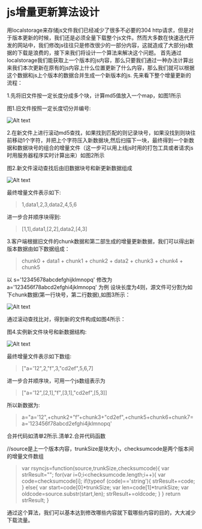 js增量更新算法设计
==================

用localstorage来存储js文件我们已经减少了很多不必要的304 http请求，但是对于版本更新的时候，我们还是必须全量下载整个js文件。然而大多数在快速迭代开发的网站中，我们修改js往往只是修改很少的一部分内容，这就造成了大部分js数据的下载是浪费的，接下来我们将设计一个算法来解决这个问题。
首先通过localstorage我们能获取上一个版本的js内容，那么只要我们通过一种办法计算出来我们本次更新在原有的js内容上什么位置更新了什么内容，那么我们就可以根据这个数据和js上个版本的数据合并生成一个新版本的js.
先来看下整个增量更新的流程：

1.先将旧文件按一定长度分成多个块，计算md5值放入一个map，如图1所示

图1.旧文件按照一定长度切分并编号:

![Alt text](/path/to/01.jpg)

2.在新文件上进行滚动md5查找，如果找到匹配的则记录块号，如果没找到则块往前移动1个字符，并把上个字符压入新数据块,然后扫描下一块，最终得到一个新数据和数据块号的组合的增量文件（这一步可以用上线js时用的打包工具或者请求js时用服务器程序实时计算出来）如图2所示

图2.新文件滚动查找后由旧数据块号和新更新数据组成

![Alt text](/path/to/02.jpg)

最终增量文件表示如下:
> 1,data1,2,3,data2,4,5,6

进一步合并顺序块得到:
> [1,1],data1,[2,2],data2,[4,3]

3.客户端根据旧文件的chunk数据和第二部生成的增量更新数据，我们可以得出新版本数据由如下数据组成：
> chunk0 + data1 + chunk1 + chunk2 + data2 + chunk3 + chunk4 + chunk5

以 s='12345678abcdefghijklmnopq' 修改为 a='123456f78abcd2efghi4jklmnopq' 为例
设块长度为4则，源文件可分割为如下chunk数据(第一行块号，第二行数据),如图3所示：

![Alt text](/path/to/03.jpg)

通过滚动查找比对，得到新的文件构成如图4所示：

图4.实例新文件块号和新数据结构:

![Alt text](/path/to/04.jpg)


最终增量文件表示如下数组:
> ["a='12",2,"f",3,"cd2ef",5,6,7]

进一步合并顺序块，可用一个js数组表示为
> ["a='12",[2,1],"f",[3,1],"cd2ef",[5,3]]

所以新数据为:
> a="a='12",+chunk2+”f”+chunk3+"cd2ef",+chunk5+chunk6+chunk7=a='123456f78abcd2efghi4jklmnopq' 

合并代码如清单2所示.清单2.合并代码函数

//source是上一个版本内容，trunkSize是块大小，checksumcode是两个版本间的增量文件数组
>	var rsyncjs=function(source,trunkSize,checksumcode){
		var strResult="";
		for(var i=0;i<checksumcode.length;i++){
			var code=checksumcode[i];
			if(typeof (code)=='string'){
			 strResult+=code;
			}
			else{
			var start=code[0]*trunkSize;
			var len=code[1]*trunkSize;
			var oldcode=source.substr(start,len);
			strResult+=oldcode;
			}
		}
		return strResult;
	}
	
通过这个算法，我们可以基本达到修改哪些内容就下载哪些内容的目的，大大减少下载流量。
